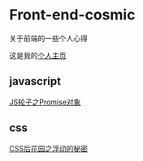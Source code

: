 # Front-end-cosmic
关于前端的一些个人心得

这是我的[个人主页](www.mrcodex.com)
## javascript
[JS轮子之Promise对象](https://github.com/niugeshenhua/Front-end-cosmic/tree/master/JS%E8%BD%AE%E5%AD%90/promise)
## css
[CSS后花园之浮动的秘密](https://github.com/niugeshenhua/Front-end-cosmic/blob/master/CSS%E6%96%87%E7%AB%A0/%E6%B5%AE%E5%8A%A8%E7%9A%84%E7%A7%98%E5%AF%86/cssFloat.md)
